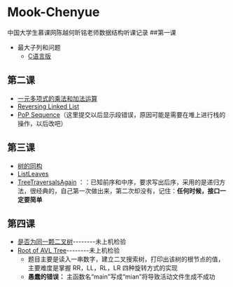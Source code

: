 # Mook-Chenyue
中国大学生慕课网陈越何昕铭老师数据结构听课记录
##第一课
* 最大子列和问题
  * [C语言版](MaximumSonSum.c)
## 第二课
* [一元多项式的乘法和加法运算](AddplusMult.c)
* [Reversing Linked List](ReversingList.c)    
* [PoP Sequence](PopSequence.c)（这里提交以后显示段错误，原因可能是需要在堆上进行栈的操作，以后改吧）
## 第三课
* [树的同构](HasSameCon.c)
* [ListLeaves](ListLeaves.c)
* [TreeTraversalsAgain](TreeTraversalsAgain.c) ：：已知前序和中序，要求写出后序，采用的是递归方法，很经典的，自己第一次做出来，第二次却没有，记住：**任何时候，接口一定要简单**
## 第四课
* [是否为同一颗二叉树](IsOneSTree.c)--------未上机检验
* [Root of AVL Tree](RootofAVL.c)--------未上机检验
  * 题目主要是读入一串数字，建立二叉搜索树，打印出该树的根节点的值，主要难度是掌握 RR，LL，RL，LR 四种旋转方式的实现
  * **愚蠢的错误：** 主函数名“main”写成“mian”将导致活动文件生成不成功
